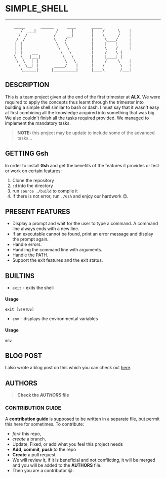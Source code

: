 # SIMPLE_SHELL
---
```
	_____		______		____       _____
       /  ___|	       /      |	       |    /      \    |
      /  /            /     __|        |    \      /    |
     /  /             \    /           |     \____/     |
    |  |               \   \           |     |    |     |
    |  |                \   \          |     \	  / 	|
    |  |    ___          \   \         |     /	  \	|
    \  \   |___|          \   \        |     |____|	|
     \  \   | |            \   \       |     /     \    |
      \  \__| |       _____/    |      |    /       \   |
       \______|      |__________|      |____\       /___|
```

## DESCRIPTION
This is a team project given at the end of the first trimester at **ALX**. We were required to apply the concepts thus learnt through the trimester into building a simple shell similar to bash or dash. I must say that it wasn't easy at first combining all the knowledge acquired into something that was big. We also couldn't finish all the tasks required provided. We managed to implement the mandatory tasks.
> **NOTE:** this project may be update to include some of the advanced tasks...
## GETTING Gsh
In order to install **Gsh** and get the benefits of the features it provides or test or work on certain features:
1. Clone the repository
2. `cd` into the directory
3. run `source ./build` to compile it
4. If there is not error, run `./Gsh` and enjoy our hardwork :wink:.
## PRESENT FEATURES
* Display a prompt and wait for the user to type a command. A command line always ends with a new line.
* If an executable cannot be found, print an error message and display the prompt again.
* Handle errors.
* Handling the command line with arguments.
* Handle the PATH.
* Support the exit features and the exit status.
## BUILTINS
- `exit` - exits the shell
#### Usage
```
exit [STATUS]
```
- `env` - displays the environmental variables
#### Usage
```
env
```
## BLOG POST
I also wrote a blog post on this which you can check out [here](https://www.linkedin.com/pulse/how-shell-works-internally-victor-ohachor).
## AUTHORS
> **Check the *AUTHORS* file**
### CONTRIBUTION GUIDE
A **contribution guide** is supposed to be written in a separate file, but permit this here for sometimes. To contribute:
- *fork* this repo,
- *create* a branch,
- Update, Fixed, or add what you feel this project needs
- **Add**, **commit**, **push** to the repo
- **Create** a pull request
- We will review it, if it is beneficial and not conflicting, it will be merged and you will be added to the **AUTHORS** file.
- Then you are a contributor :grinning:.
